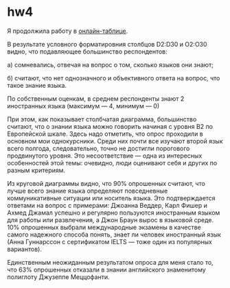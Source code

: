 # hw4
Я продолжила работу в [онлайн-таблице](https://docs.google.com/spreadsheets/d/1D7vkmLx_ZaiWSt2vFv7hwygYB2u3DXmu7jBM9juwg0Q/edit#gid=1138569695&fvid=1325962363).

В результате условного форматировния столбцов D2:D30 и O2:O30 видно, что подавляющее большинство респондентов: 

а) сомневались, отвечая на вопрос о том, сколько языков они знают;

б) считают, что нет однозначного и объективного ответа на вопрос, что такое знание языка.

По собственным оценкам, в среднем респонденты знают 2 иностранных языка (максимум — 4, минимум — 0)

При этом, как показывает столбчатая диаграмма, большинство считают, что о знании языка можно говорить начиная с уровня B2 по Европейской шкале. Здесь надо отметить, что опрос проходили в основном мои однокурсники. Среди них почти все изучают второй язык всего полгода, следовательно, точно не достигли порогового продвинутого уровня. Это несоответствие — одна из интересных особенностей этой темы: очевидно, люди оценивают себя и других по разным критериям. 

Из круговой диаграммы видно, что 90% опрошенных считают, что лучше всего знание языка определяют повседневные коммуникативные ситуации или носитель языка. Это подтверждается ответами на вопрос с примерами: Джоанна Веддер, Карл Фишер и Ахмед Джамал успешно и регулярно пользуются иностранным языком для работы или развлечения, а Джон Браун вырос в языковой среде. 10% опрошенных выбрали международные экзамены в качестве самого надежного способа понять, знает ли человек иностранный язык (Анна Гуннарссон с сертификатом IELTS — тоже один из популярных вариантов).

Единственным неожиданным результатом опроса для меня стало то, что 63% опрошенных отказали в знании английского знаменитому полиглоту Джузеппе Меццофанти.

